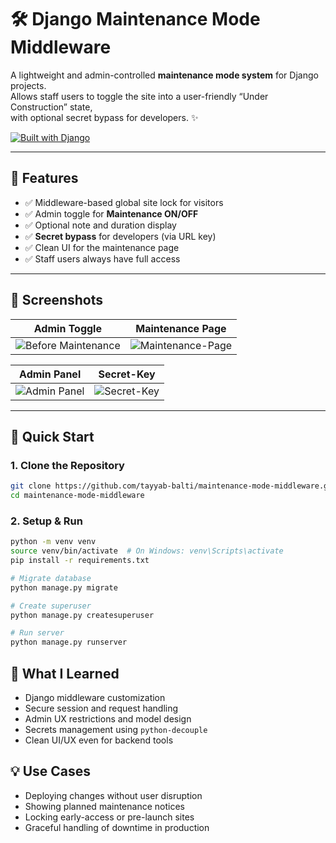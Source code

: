# 🛠️ Django Maintenance Mode Middleware

A lightweight and admin-controlled **maintenance mode system** for Django projects.  
Allows staff users to toggle the site into a user-friendly “Under Construction” state,  
with optional secret bypass for developers. ✨

[![Built with Django](https://img.shields.io/badge/Built%20with-Django-092E20?style=for-the-badge&logo=django)](https://www.djangoproject.com/)

---

## 📌 Features

- ✅ Middleware-based global site lock for visitors
- ✅ Admin toggle for **Maintenance ON/OFF**
- ✅ Optional note and duration display
- ✅ **Secret bypass** for developers (via URL key)
- ✅ Clean UI for the maintenance page
- ✅ Staff users always have full access

---

## 📸 Screenshots

| Admin Toggle | Maintenance Page |
|--------------|------------------|
| ![Before Maintenance](https://github.com/user-attachments/assets/e2c7e845-60ef-4f4a-9027-d4595f739915) | ![Maintenance-Page](https://github.com/user-attachments/assets/88d3f8b4-349d-499b-9332-327b0f70a499) |

| Admin Panel  | Secret-Key |
|--------------|------------|
| ![Admin Panel](https://github.com/user-attachments/assets/ba80436c-4adc-4f18-9d82-c5be40406205) | ![Secret-Key](https://github.com/user-attachments/assets/dc5f93b0-53ef-404f-b43a-e5e4d874f6bf)

---

## 🚀 Quick Start

### 1. Clone the Repository

```bash
git clone https://github.com/tayyab-balti/maintenance-mode-middleware.git
cd maintenance-mode-middleware
```

### 2. Setup & Run

```bash
python -m venv venv
source venv/bin/activate  # On Windows: venv\Scripts\activate
pip install -r requirements.txt

# Migrate database
python manage.py migrate

# Create superuser
python manage.py createsuperuser

# Run server
python manage.py runserver
```

## 🧠 What I Learned

- Django middleware customization  
- Secure session and request handling  
- Admin UX restrictions and model design  
- Secrets management using `python-decouple`  
- Clean UI/UX even for backend tools  

## 💡 Use Cases

- Deploying changes without user disruption  
- Showing planned maintenance notices  
- Locking early-access or pre-launch sites  
- Graceful handling of downtime in production  
